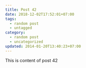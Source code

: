 ```yaml
---
title: Post 42
date: 2018-12-02T17:52:01+07:00
tags:
  - random post
  - untagged
category:
  - random post
  - uncategorized
updated: 2014-01-20T13:40:23+07:00
---
```

This is content of post 42